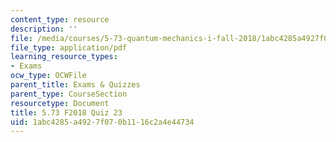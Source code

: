 ```yaml
---
content_type: resource
description: ''
file: /media/courses/5-73-quantum-mechanics-i-fall-2018/1abc4285a4927f070b1116c2a4e44734_MIT5_73F18_quiz23.pdf
file_type: application/pdf
learning_resource_types:
- Exams
ocw_type: OCWFile
parent_title: Exams & Quizzes
parent_type: CourseSection
resourcetype: Document
title: 5.73 F2018 Quiz 23
uid: 1abc4285-a492-7f07-0b11-16c2a4e44734
---
```

